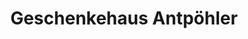 ---
title: "Geschenkehaus Antpöhler"
url: /schloss-holte-stukenbrock/geschenkehaus-antpoehler/
shop: Andenken
---